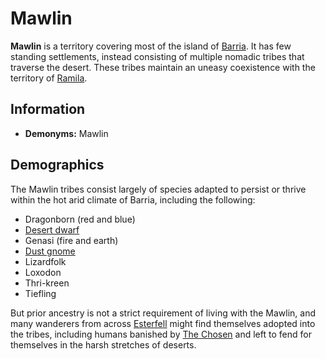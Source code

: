 # Mawlin

**Mawlin** is a territory covering most of the island of [Barria](../ch-1-welcome-to-mote/esterfell/barria.md). It has few standing settlements, instead consisting of multiple nomadic tribes that traverse the desert. These tribes maintain an uneasy coexistence with the territory of [Ramila](ramila.md).

## Information

- **Demonyms:** Mawlin

## Demographics

The Mawlin tribes consist largely of species adapted to persist or thrive within the hot arid climate of Barria, including the following:

- Dragonborn (red and blue)
- [Desert dwarf](../ch-4-character-options/species/dwarf.md#desert-dwarf)
- Genasi (fire and earth)
- [Dust gnome](../ch-4-character-options/species/gnome.md#dust-gnome)
- Lizardfolk
- Loxodon
- Thri-kreen
- Tiefling

But prior ancestry is not a strict requirement of living with the Mawlin, and many wanderers from across [Esterfell](../ch-1-welcome-to-mote/esterfell/esterfell.md) might find themselves adopted into the tribes, including humans banished by [The Chosen](../organizations/the-chosen/the-chosen.md) and left to fend for themselves in the harsh stretches of deserts.
